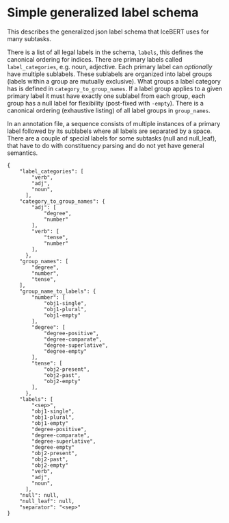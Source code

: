 # Simple generalized label schema
This describes the generalized json label schema that IceBERT uses for many subtasks.

There is a list of all legal labels in the schema, `labels`, this defines the canonical ordering for indices.
There are primary labels called `label_categories`, e.g. noun, adjective.
Each primary label can *optionally* have multiple sublabels. These sublabels are organized into label groups (labels within a group are mutually exclusive).
What groups a label category has is defined in `category_to_group_names`.
If a label group applies to a given primary label it must have exactly one sublabel from each group, each group has a null label for flexibility (post-fixed with `-empty`).
There is a canonical ordering (exhaustive listing) of all label groups in `group_names`.

In an annotation file, a sequence consists of multiple instances of a primary label followed by its sublabels where all labels are separated by a space.
There are a couple of special labels for some subtasks (null and null_leaf), that have to do with constituency parsing and do not yet have general semantics.

```
{
    "label_categories": [
        "verb",
        "adj",
        "noun",
      ],
    "category_to_group_names": {
        "adj": [
            "degree",
            "number"
        ],
        "verb": [
            "tense",
            "number"
        ],
      },
    "group_names": [
        "degree",
        "number",
        "tense",
    ],
    "group_name_to_labels": {
        "number": [
            "obj1-single",
            "obj1-plural",
            "obj1-empty"
        ],
        "degree": [
            "degree-positive",
            "degree-comparate",
            "degree-superlative",
            "degree-empty"
        ],
        "tense": [
            "obj2-present",
            "obj2-past",
            "obj2-empty"
        ],
      },
    "labels": [
        "<sep>",
        "obj1-single",
        "obj1-plural",
        "obj1-empty"
        "degree-positive",
        "degree-comparate",
        "degree-superlative",
        "degree-empty"
        "obj2-present",
        "obj2-past",
        "obj2-empty"
        "verb",
        "adj",
        "noun",
      ],
    "null": null,
    "null_leaf": null,
    "separator": "<sep>"
}
```
